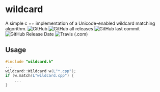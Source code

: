 # wildcard
A simple c ++ implementation of a Unicode-enabled wildcard matching algorithm.
![GitHub](https://img.shields.io/github/license/kolod/wildcard) ![GitHub all releases](https://img.shields.io/github/downloads/kolod/wildcard/total) ![GitHub last commit](https://img.shields.io/github/last-commit/kolod/wildcard) ![GitHub Release Date](https://img.shields.io/github/release-date/kolod/wildcard) ![Travis (.com)](https://img.shields.io/travis/com/kolod/wildcard)


## Usage

```c++
#include "wildcard.h"
...
wildcard::Wildcard w(L"*.cpp");
if (w.match(L"wildcard.cpp") {
	...
}

```

